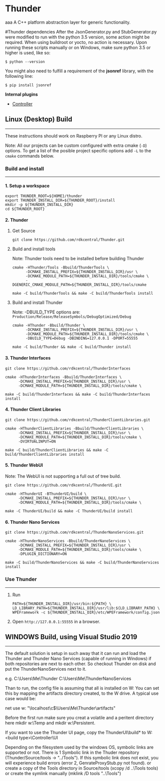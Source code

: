 # Thunder
aaa
A C++ platform abstraction layer for generic functionality.

#Thunder dependencies
After the JsonGenerator.py and StubGenerator.py were modified to run with the python 3.5 version, some action might be required. When using buildroot or yocto, no action is necessary. Upon running these scripts manually or on Windows, make sure python 3.5 or higher is used, like so:
```Shell
$ python --version
```
You might also need to fulfill a requirement of the **jsonref** library, with the following line:
```Shell
$ pip install jsonref
``` 

**Internal plugins**
* [Controller](Source/WPEFramework/doc/ControllerPlugin.md)

## Linux (Desktop) Build
---

These instructions should work on Raspberry PI or any Linux distro. 

Note: All our projects can be custom configured with extra cmake (```-D```) options. To get a list of the posible project specific options add ```-L``` to the ```cmake``` commands below. 

### **Build and install**
---
#### **1. Setup a workspace**
   
```shell
export THUNDER_ROOT=${HOME}/thunder
export THUNDER_INSTALL_DIR=${THUNDER_ROOT}/install
mkdir -p ${THUNDER_INSTALL_DIR}
cd ${THUNDER_ROOT}
```

#### **2. Thunder**
1. Get Source

      ```shell
      git clone https://github.com/rdkcentral/Thunder.git
      ```

2. Build and install tools

      Note: Thunder tools need to be installed before building Thunder

      ```shell
      cmake -HThunder/Tools -Bbuild/ThunderTools \
            -DCMAKE_INSTALL_PREFIX=${THUNDER_INSTALL_DIR}/usr \
            -DCMAKE_MODULE_PATH=${THUNDER_INSTALL_DIR}/tools/cmake \
            -DGENERIC_CMAKE_MODULE_PATH=${THUNDER_INSTALL_DIR}/tools/cmake 

      make -C build/ThunderTools && make -C build/ThunderTools install
      ```

3. Build and install Thunder

      Note: -DBUILD_TYPE options are: ```Production/Release/ReleaseSymbols/DebugOptimized/Debug```

      ```shell
      cmake -HThunder -Bbuild/Thunder \
            -DCMAKE_INSTALL_PREFIX=${THUNDER_INSTALL_DIR}/usr \
            -DCMAKE_MODULE_PATH=${THUNDER_INSTALL_DIR}/tools/cmake \
            -DBUILD_TYPE=Debug -DBINDING=127.0.0.1 -DPORT=55555

      make -C build/Thunder && make -C build/Thunder install
      ```

#### **3. Thunder Interfaces**
   
```shell
git clone https://github.com/rdkcentral/ThunderInterfaces

cmake -HThunderInterfaces -Bbuild/ThunderInterfaces \
      -DCMAKE_INSTALL_PREFIX=${THUNDER_INSTALL_DIR}/usr \
      -DCMAKE_MODULE_PATH=${THUNDER_INSTALL_DIR}/tools/cmake \

make -C build/ThunderInterfaces && make -C build/ThunderInterfaces install
```

#### **4. Thunder Client Libraries**
   
```shell
git clone https://github.com/rdkcentral/ThunderClientLibraries.git

cmake -HThunderClientLibraries -Bbuild/ThunderClientLibraries \
      -DCMAKE_INSTALL_PREFIX=${THUNDER_INSTALL_DIR}/usr \
      -DCMAKE_MODULE_PATH=${THUNDER_INSTALL_DIR}/tools/cmake \
      -DVIRTUALINPUT=ON

make -C build/ThunderClientLibraries && make -C build/ThunderClientLibraries install
```
#### **5. Thunder WebUI**

Note: The WebUI is not supporting a full out of tree build. 

```shell
git clone https://github.com/rdkcentral/ThunderUI.git

cmake -HThunderUI -BThunderUI/build \
      -DCMAKE_INSTALL_PREFIX=${THUNDER_INSTALL_DIR}/usr \
      -DCMAKE_MODULE_PATH=${THUNDER_INSTALL_DIR}/tools/cmake \

make -C ThunderUI/build && make -C ThunderUI/build install
```

#### **6. Thunder Nano Services**

```shell
git clone https://github.com/rdkcentral/ThunderNanoServices.git

cmake -HThunderNanoServices -Bbuild/ThunderNanoServices \
      -DCMAKE_INSTALL_PREFIX=${THUNDER_INSTALL_DIR}/usr \
      -DCMAKE_MODULE_PATH=${THUNDER_INSTALL_DIR}/tools/cmake \
      -DPLUGIN_DICTIONARY=ON

make -C build/ThunderNanoServices && make -C build/ThunderNanoServices install
```
### **Use Thunder**
---
1. Run 
      ```shell
      PATH=${THUNDER_INSTALL_DIR}/usr/bin:${PATH} \
      LD_LIBRARY_PATH=${THUNDER_INSTALL_DIR}/usr/lib:${LD_LIBRARY_PATH} \
      WPEFramework -c ${THUNDER_INSTALL_DIR}/etc/WPEFramework/config.json
      ```
2. Open ```http://127.0.0.1:55555``` in a browser.

## WINDOWS Build, using Visual Studio 2019
---

The default solution is setup in such away that it can run and load 
the Thunder and Thunder Nano Services (capable of running in Windows)
if both repositories are next to each other. So checkout Thunder on 
disk and put the ThunderNanoServices next to it.

e.g.
C:\Users\Me\Thunder 
C:\Users\Me\ThunderNanoServices

Than to run, the config file is assuming that all is installed on W: 
You can set this by mapping the artifacts directory created, to the 
W drive. A typical use case would be:

net use w: "\\localhost\c$\Users\Me\Thunder\artifacts"

Before the first run make sure you creat a volatile and a peritent directory
here mkdir w:\Temp and mkdir w:\Persistent.

If you want to use the Thunder UI page, copy the ThunderUI\build\* to 
W:\<build type>\Controller\UI

Depending on the filesystem used by the windows OS, symbolic links are supported 
or not. There is 1 Symbolic link in the Thuder repository (Thunder/Source/tools
-> "../Tools"). If this symbolic link does not exist, you will experience build 
errors (error 2, GenrateProxyStub.py not found). 
or create a copy of the Tools directory in Source/tools (xcopy /d ..\Tools tools)
or create the symlink manually (mklink /D tools "..\Tools")
